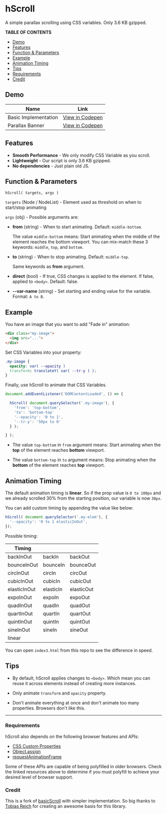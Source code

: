 # hScroll

A simple parallax scrolling using CSS variables. Only 3.6 KB gzipped.

**TABLE OF CONTENTS**

- [Demo](#demo)
- [Features](#features)
- [Function & Parameters](#function--parameters)
- [Example](#example)
- [Animation Timing](#animation-timing)
- [Tips](#tips)
- [Requirements](#requirements)
- [Credit](#credit)

## Demo

| Name | Link |
| --- | --- |
| Basic Implementation | [View in Codepen](https://codepen.io/hrsetyono/pen/MZRRqe) |
| Parallax Banner | [View in Codepen](https://codepen.io/hrsetyono/pen/EGzYBr) |

## Features

- **Smooth Performance** - We only modify CSS Variable as you scroll.
- **Lightweight** - Our script is only 3.6 KB gzipped.
- **No dependencies** - Just plain old JS.

## Function & Parameters

```
hScroll( targets, args )
```

`targets` (Node / NodeList) - Element used as threshold on when to start/stop animating

`args` (obj) - Possible arguments are:

- **from** (string) - When to start animating. Default: `middle-bottom`.

  The value `middle-bottom` means: Start animating when the middle of the element reaches the bottom viewport. You can mix-match these 3 keywords: `middle`, `top`, and `bottom`.
	
- **to** (string) - When to stop animating. Default: `middle-top`.

  Same keywords as **from** argument.

- **direct** (bool) - If true, CSS changes is applied to the element. If false, applied to `<body>`. Default: false.

- **--var-name** (string) - Set starting and ending value for the variable. Format: `A to B`.


## Example

You have an image that you want to add "Fade in" animation:

```html
<div class="my-image">
  <img src="...">
</div>
```

Set CSS Variables into your property:

```css
.my-image {
  opacity: var( --opacity )
  transform: translateY( var( --tr-y ) );
}
```

Finally, use hScroll to animate that CSS Variables.

```js
document.addEventListener('DOMContentLoaded', () => {

  hScroll( document.querySelector('.my-image'), {
    'from': 'top-bottom',
    'to': 'bottom-top'
    '--opacity': '0 to 1',
    '--tr-y': '50px to 0'
  } );

} );
```

- The value `top-bottom` in `from` argument means: Start animating when the **top** of the element reaches **bottom** viewport.

- The value `bottom-top` in `to` argument means: Stop animating when the **bottom** of the element reaches **top** viewport.

## Animation Timing

The default animation timing is **linear**. So if the prop value is `0 to 100px` and we already scrolled 30% from the starting position, our variable is now `30px`.

You can add custom timing by appending the value like below:

```js
hScroll( document.querySelector('.my-elem'), {
  '--opacity': '0 to 1 elasticInOut',
});
```

Possible timing:

| Timing | | |
| --- | --- | --- |
| backInOut | backIn | backOut |
| bounceInOut | bounceIn | bounceOut |
| circInOut | circIn | circOut |
| cubicInOut | cubicIn | cubicOut |
| elasticInOut | elasticIn | elasticOut |
| expoInOut | expoIn | expoOut |
| quadInOut | quadIn | quadOut |
| quartInOut | quartIn | quartOut |
| quintInOut | quintIn | quintOut |
| sineInOut | sineIn | sineOut |
| linear | | |

You can open `index3.html` from this repo to see the difference in speed.

## Tips

- By default, hScroll applies changes to `<body>`. Which mean you can reuse it across elements instead of creating more instances.

- Only animate `transform` and `opacity` property.

- Don't animate everything at once and don't animate too many properties. Browsers don't like this.

----

### Requirements

hScroll also depends on the following browser features and APIs:

- [CSS Custom Properties](https://drafts.csswg.org/css-variables/#defining-variables)
- [Object.assign](http://www.ecma-international.org/ecma-262/6.0/#sec-object.assign)
- [requestAnimationFrame](https://www.w3.org/TR/animation-timing/#dom-windowanimationtiming-requestanimationframe)

Some of these APIs are capable of being polyfilled in older browsers. Check the linked resources above to determine if you must polyfill to achieve your desired level of browser support.

### Credit

This is a fork of [basicScroll](https://github.com/electerious/basicScroll) with simpler implementation. So big thanks to [Tobias Reich](https://github.com/electerious) for creating an awesome basis for this library.
